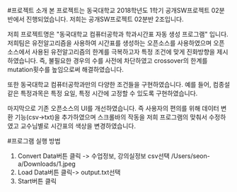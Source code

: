 #프로젝트 소개
본 프로젝트는 동국대학교 2018학년도 1학기 공개SW프로젝트 02분반에서 진행되었습니다.
저희는 공개SW프로젝트 02분반 2조입니다.

저희 프로젝트명은 "동국대학교 컴퓨터공학과 학과시간표 자동 생성 프로그램" 입니다.
저희팀은 유전알고리즘을 사용하여 시간표를 생성하는 오픈소스를 사용하였으며 
오픈소스에서 사용된 유전알고리즘의 한계를 극복하고자 특정 조건에 맞게 진화방향을 제시하였습니다.
즉, 불필요한 경우의 수를 사전에 차단하였고 crossover의 한계를 mutation횟수를 높임으로써 해결하였습니다.

또한 동국대학교 컴퓨터공학과만의 다양한 조건들을 구현하였습니다. 
예를 들어, 컴종설 같은 특정과목은 특정 요일, 특정 시간에 고정할 수 있도록 구현하였습니다.

마지막으로 기존 오픈소스의 UI를 개선하였습니다. 
즉 사용자의 편의를 위해 데이터 변환 기능(csv->txt)을 추가하였으며 스크롤바의 작동을 저희 프로그램의 맞춰서 수정하였고
교수님별로 시간표의 색상을 변경하였습니다.

#프로그램 실행 방법
1. Convert Data버튼 클릭 -> 수업정보, 강의실정보 csv선택
/Users/seon-a/Downloads/1.jpeg
2. Load Data버튼 클릭-> output.txt선택
3. Start버튼 클릭
